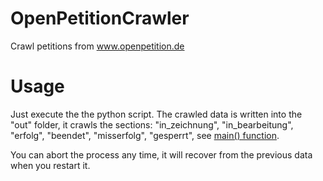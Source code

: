 # OpenPetitionCrawler
Crawl petitions from www.openpetition.de

# Usage

Just execute the the python script. The crawled data is written into the "out" folder, it crawls the sections: "in_zeichnung", "in_bearbeitung", "erfolg", "beendet", "misserfolg", "gesperrt", see [main() function](https://github.com/ArneBinder/OpenPetitionCrawler/blob/master/OpenPetitionScraper.py#L193-L195).

You can abort the process any time, it will recover from the previous data when you restart it.

